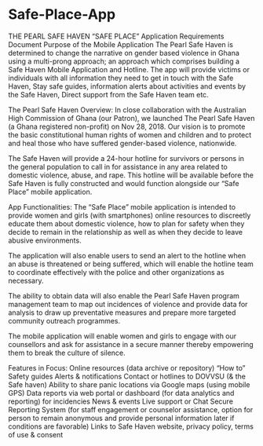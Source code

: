 # Safe-Place-App
THE PEARL SAFE HAVEN “SAFE PLACE” Application Requirements Document
Purpose of the Mobile Application
The Pearl Safe Haven is determined to change the narrative on gender based violence in Ghana using a multi-prong approach; an approach which comprises building a Safe Haven Mobile Application and Hotline. The app will provide victims or individuals with all information they need to get in touch with the Safe Haven, Stay safe guides, information alerts about activities and events by the Safe Haven, Direct support from the Safe Haven team etc.

The Pearl Safe Haven Overview:
In close collaboration with the Australian High Commission of Ghana (our Patron), we launched The Pearl Safe Haven (a Ghana registered non-profit) on Nov 28, 2018.  Our vision is to promote the basic constitutional human rights of women and children and to protect and heal those who have suffered gender-based violence, nationwide.

The Safe Haven will provide a 24-hour hotline for survivors or persons in the general population to call in for assistance in any area related to domestic violence, abuse, and rape. This hotline will be available before the Safe Haven is fully constructed and would function alongside our “Safe Place” mobile application.

App Functionalities:
The “Safe Place” mobile application is intended to provide women and girls (with smartphones) online resources to discreetly educate them about domestic violence,  how to plan for safety when they decide to remain in the relationship as well as when they decide to leave  abusive environments.

The application will also enable users to send an alert to the hotline when an abuse is threatened or being suffered, which will enable the hotline team to coordinate effectively with the police and other organizations as necessary. 

The ability to obtain data will also enable the Pearl Safe Haven program management team to map out incidences of violence and provide data for analysis to draw up preventative measures and prepare more targeted community outreach programmes. 

The mobile application will enable women and girls to engage with our counsellors and ask for assistance in a secure manner thereby empowering them to break the culture of silence.

Features in Focus:
Online resources (data archive or repository)
“How to” Safety guides
Alerts & notifications
Contact or hotlines to DOVVSU (& the Safe haven)
Ability to share panic locations via Google maps (using mobile GPS)
Data reports via web portal or dashboard (for data analytics and reporting) for incidencies
News & events
Live support or Chat
Secure Reporting System (for staff engagement or counselor assistance, option for person to remain anonymous and provide personal information later if conditions are favorable)
Links to Safe Haven website, privacy policy, terms of use & consent

